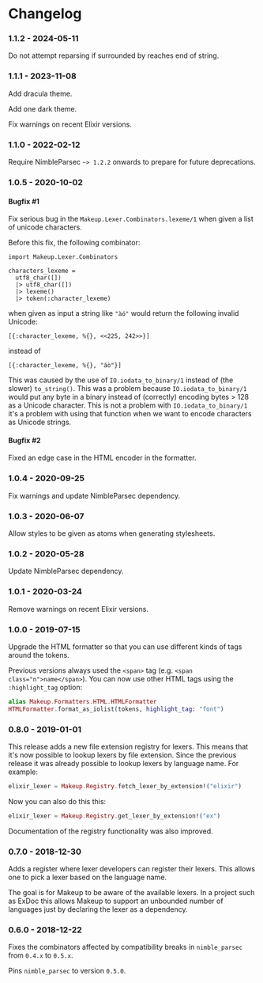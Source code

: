 # Changelog

### 1.1.2 - 2024-05-11

Do not attempt reparsing if surrounded by reaches end of string.

### 1.1.1 - 2023-11-08

Add dracula theme.

Add one dark theme.

Fix warnings on recent Elixir versions.

### 1.1.0 - 2022-02-12

Require NimbleParsec `~> 1.2.2` onwards to prepare for future deprecations.

### 1.0.5 - 2020-10-02

#### Bugfix #1

Fix serious bug in the `Makeup.Lexer.Combinators.lexeme/1` when given a list of unicode characters.

Before this fix, the following combinator:

```
import Makeup.Lexer.Combinators

characters_lexeme =
  utf8_char([])
  |> utf8_char([])
  |> lexeme()
  |> token(:character_lexeme)
```

when given as input a string like `"àó"` would return the following invalid Unicode:

```
[{:character_lexeme, %{}, <<225, 242>>}]
```

instead of

```
[{:character_lexeme, %{}, "áò"}]
```

This was caused by the use of `IO.iodata_to_binary/1` instead of (the slower) `to_string()`. This was a problem because `IO.iodata_to_binary/1` would put any byte in a binary instead of (correctly) encoding bytes > 128 as a Unicode character. This is not a problem with `IO.iodata_to_binary/1` it's a problem with using that function when we want to encode characters as Unicode strings.

#### Bugfix #2

Fixed an edge case in the HTML encoder in the formatter.


### 1.0.4 - 2020-09-25

Fix warnings and update NimbleParsec dependency.


### 1.0.3 - 2020-06-07

Allow styles to be given as atoms when generating stylesheets.


### 1.0.2 - 2020-05-28

Update NimbleParsec dependency.


### 1.0.1 - 2020-03-24

Remove warnings on recent Elixir versions.


### 1.0.0 - 2019-07-15

Upgrade the HTML formatter so that you can use different kinds of tags around the tokens.

Previous versions always used the `<span>` tag (e.g. `<span class="n">name</span>`).
You can now use other HTML tags using the `:highlight_tag` option:

```elixir
alias Makeup.Formatters.HTML.HTMLFormatter
HTMLFormatter.format_as_iolist(tokens, highlight_tag: "font")
```


### 0.8.0 - 2019-01-01

This release adds a new file extension registry for lexers.
This means that it's now possible to lookup lexers by file extension.
Since the previous release it was already possible to lookup lexers by language name.
For example:

```elixir
elixir_lexer = Makeup.Registry.fetch_lexer_by_extension!("elixir")
```

Now you can also do this this:

```elixir
elixir_lexer = Makeup.Registry.get_lexer_by_extension!("ex")
```

Documentation of the registry functionality was also improved.


### 0.7.0 - 2018-12-30

Adds a register where lexer developers can register their lexers.
This allows one to pick a lexer based on the language name.

The goal is for Makeup to be aware of the available lexers.
In a project such as ExDoc this allows Makeup to support an unbounded number of languages just by declaring the lexer as a dependency.


### 0.6.0 - 2018-12-22

Fixes the combinators affected by compatibility breaks in `nimble_parsec` from `0.4.x` to `0.5.x`.

Pins `nimble_parsec` to version `0.5.0`.
